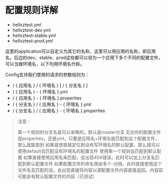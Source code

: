 # 配置规则详解

- hellxztest.yml
- hellxztest-dev.yml
- hellxztest-stable.yml
- hellxztest-prod.yml

这里的application可以自定义为其它的名称，这里可以用应用的名称，即应用名，后边的dev、stable、prod这些都可以视为一个应用下多个不同的配置文件，可以当做环境名，以下均用环境名代称。

Config支持我们使用的请求的参数规则为：

- / { 应用名 } / { 环境名 } [ / { 分支名 } ]
- / { 应用名 } - { 环境名 }.yml
- / { 应用名 } - { 环境名 }.properties
- / { 分支名 } / { 应用名 } - { 环境名 }.yml
- / { 分支名 } / { 应用名 } - { 环境名 }.properties

> 注意：   
> 
> 第一个规则的分支名是可以省略的，默认是master分支
  无论你的配置文件是properties，还是yml，只要是应用名+环境名能匹配到这个配置文件，那么就能取到
  如果是想直接定位到没有写环境名的默认配置，那么就可以使用default去匹配没有环境名的配置文件
  使用第一个规则会匹配到默认配置
  如果直接使用应用名来匹配，会出现404错误，此时可以加上分支名匹配到默认配置文件
  如果配置文件的命名很由多个-分隔，此时直接使用这个文件名去匹配的话，会出现直接将内容以源配置文件内容直接返回，内容前可能会有默认配置文件的内容（已测试）